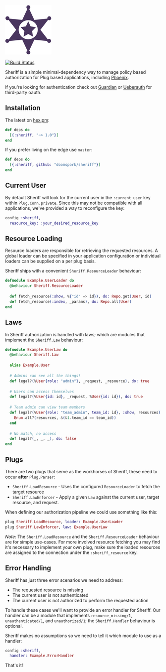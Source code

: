 ![](logo.png)

[![Build Status](https://travis-ci.org/doomspork/sheriff.svg?branch=master)](https://travis-ci.org/doomspork/sheriff)

Sheriff is a simple minimal-dependency way to manage policy based authorization for Plug based applications, including [Phoenix](https://github.com/phoenixframework/phoenix).

If you're looking for authentication check out [Guardian](https://github.com/ueberauth/guardian) or [Ueberauth](https://github.com/ueberauth/ueberauth) for third-party oauth.

## Installation

The latest on [hex.pm](https://hex.pm/packages/sheriff):
```elixir
def deps do
  [{:sheriff, "~> 1.0"}]
end
```

If you prefer living on the edge use `master`:

```elixir
def deps do
  [{:sheriff, github: "doomspork/sheriff"}]
end
```

## Current User

By default Sheriff will look for the current user in the `:current_user` key within `Plug.Conn.private`.
Since this may not be compatible with all applications, we've provided a way to reconfigure the key:

```elixir
config :sheriff,
  resource_key: :your_desired_resource_key
```

## Resource Loading

Resource loaders are responsible for retrieving the requested resources.  A global loader can be specified in your application configuration or individual loaders can be supplied on a per plug basis.

Sheriff ships with a convenient `Sheriff.ResourceLoader` behaviour:

```elixir
defmodule Example.UserLoader do
  @behaviour Sheriff.ResourceLoader

  def fetch_resource(:show, %{"id" => id}), do: Repo.get(User, id)
  def fetch_resource(:index, _params), do: Repo.all(User)
end
```

## Laws

In Sheriff authorization is handled with laws; which are modules that implement the `Sheriff.Law` behaviour:

```elixir
defmodule Example.UserLaw do
  @behaviour Sheriff.Law

  alias Example.User

  # Admins can see all the things!
  def legal?(%User{role: "admin"}, _request, _resource), do: true

  # Users can access themselves
  def legal?(%User{id: id}, _request, %User{id: id}), do: true

  # Team admin can view team members
  def legal?(%User{role: "team_admin", team_id: id}, :show, resources) do
    Enum.all?(resources, &(&1.team_id == team_id))
  end

  # No match, no access
  def legal?(_, _, _), do: false
end
```

## Plugs

There are two plugs that serve as the workhorses of Sheriff, these need to occur __after__ `Plug.Parser`:

+ `Sheriff.LoadResource` - Uses the configured `ResourceLoader` to fetch the target resource
+ `Sheriff.LawEnforcer`  - Apply a given `Law` against the current user, target resource, and request.

When defining our authorization pipeline we could use something like this:

```elixir
plug Sheriff.LoadResource, loader: Example.UserLoader
plug Sheriff.LawEnforcer, law: Example.UserLaw
```

_Note:_ The `Sheriff.LoadResource` and the `Sheriff.ResourceLoader` behaviour are for simple use-cases.
For more involved resource fetching you may find it's necessary to implement your own plug, make sure the loaded resources are assigned to the connection under the  `:sheriff_resource` key.

## Error Handling

Sheriff has just three error scenarios we need to address:

+ The requested resource is missing
+ The current user is not authenticated
+ The current user is not authorized to perform the requested action

To handle these cases we'll want to provide an error handler for Sheriff.  Our handler can be a module that
implements `resource_missing/1`, `unauthenticated/1`, and `unauthorized/1`; the `Sheriff.Handler` behaviour is optional.

Sheriff makes no assumptions so we need to tell it which module to use as a handler:

```elixir
config :sheriff,
  handler: Example.ErrorHandler
```

That's it!
